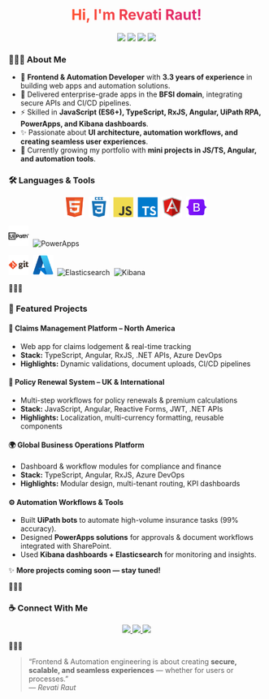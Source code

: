 <h1 align="center">
  <span style="background: linear-gradient(to right, #FF512F, #DD2476); -webkit-background-clip: text; color: transparent;">
    Hi, I'm Revati Raut!
  </span>
</h1>

<p align="center">
  <img src="https://img.shields.io/badge/Frontend_Developer-3CB371?style=for-the-badge&logo=frontend&logoColor=white" />
  <img src="https://img.shields.io/badge/Automation_Developer-FF8C00?style=for-the-badge&logo=automation&logoColor=white" />
  <img src="https://img.shields.io/badge/TypeScript-Enthusiast-3178C6?style=for-the-badge&logo=typescript&logoColor=white" />
  <img src="https://img.shields.io/badge/Builder-Scalable_Solutions-FF69B4?style=for-the-badge" />
</p>


### 👩🏻‍💻 About Me  
- 💼 **Frontend & Automation Developer** with **3.3 years of experience** in building web apps and automation solutions.  
- 🚀 Delivered enterprise-grade apps in the **BFSI domain**, integrating secure APIs and CI/CD pipelines.  
- ⚡ Skilled in **JavaScript (ES6+), TypeScript, RxJS, Angular, UiPath RPA, PowerApps, and Kibana dashboards**.  
- ✨ Passionate about **UI architecture, automation workflows, and creating seamless user experiences**.  
- 🌱 Currently growing my portfolio with **mini projects in JS/TS, Angular, and automation tools**.  



### 🛠️ Languages & Tools  
<p align="center">
  <!-- Frontend -->
  <img src="https://github.com/devicons/devicon/blob/master/icons/html5/html5-original.svg" title="HTML5" alt="HTML5" width="40" height="40"/>&nbsp;
  <img src="https://github.com/devicons/devicon/blob/master/icons/css3/css3-plain-wordmark.svg" title="CSS3" alt="CSS3" width="40" height="40"/>&nbsp;
  <img src="https://github.com/devicons/devicon/blob/master/icons/javascript/javascript-original.svg" title="JavaScript" alt="JavaScript" width="40" height="40"/>&nbsp;
  <img src="https://github.com/devicons/devicon/blob/master/icons/typescript/typescript-original.svg" title="TypeScript" alt="TypeScript" width="40" height="40"/>&nbsp;
  <img src="https://github.com/devicons/devicon/blob/master/icons/angularjs/angularjs-original.svg" title="Angular" alt="Angular" width="40" height="40"/>&nbsp;
  <img src="https://github.com/devicons/devicon/blob/master/icons/bootstrap/bootstrap-original.svg" title="Bootstrap" alt="Bootstrap" width="40" height="40"/>&nbsp;

  <!-- Automation -->
  <img src="https://raw.githubusercontent.com/simple-icons/simple-icons/develop/icons/uipath.svg" title="UiPath" alt="UiPath" width="40" height="40"/>&nbsp;
  <img src="https://learn.microsoft.com/en-us/powerapps/images/common/pa-icon.png" title="PowerApps" alt="PowerApps" width="40" height="40"/>&nbsp;

  <!-- DevOps & Monitoring -->
  <img src="https://github.com/devicons/devicon/blob/master/icons/git/git-original-wordmark.svg" title="Git" alt="Git" width="40" height="40"/>&nbsp;
  <img src="https://github.com/devicons/devicon/blob/master/icons/azure/azure-original.svg" title="Azure DevOps" alt="Azure" width="40" height="40"/>&nbsp;
  <img src="https://www.vectorlogo.zone/logos/elastic/elastic-icon.svg" title="Elasticsearch" alt="Elasticsearch" width="40" height="40"/>&nbsp;
  <img src="https://www.vectorlogo.zone/logos/elasticco_kibana/elasticco_kibana-icon.svg" title="Kibana" alt="Kibana" width="40" height="40"/>
</p>




🌿🌿🌿

### 📌 Featured Projects  

#### 🏦 Claims Management Platform – North America  
- Web app for claims lodgement & real-time tracking  
- **Stack:** TypeScript, Angular, RxJS, .NET APIs, Azure DevOps  
- **Highlights:** Dynamic validations, document uploads, CI/CD pipelines  

#### 📑 Policy Renewal System – UK & International  
- Multi-step workflows for policy renewals & premium calculations  
- **Stack:** JavaScript, Angular, Reactive Forms, JWT, .NET APIs  
- **Highlights:** Localization, multi-currency formatting, reusable components  

#### 🌍 Global Business Operations Platform  
- Dashboard & workflow modules for compliance and finance  
- **Stack:** TypeScript, Angular, RxJS, Azure DevOps  
- **Highlights:** Modular design, multi-tenant routing, KPI dashboards  

#### ⚙️ Automation Workflows & Tools  
- Built **UiPath bots** to automate high-volume insurance tasks (99% accuracy).  
- Designed **PowerApps solutions** for approvals & document workflows integrated with SharePoint.  
- Used **Kibana dashboards + Elasticsearch** for monitoring and insights.  

✨ **More projects coming soon — stay tuned!**  

🌿🌿🌿

### ☕ Connect With Me  
<p align="center">
  <a href="https://github.com/RevatiRaut998" alt="GitHub" title="GitHub">
     <img src="https://img.shields.io/badge/GitHub-2088FF?style=for-the-badge&logo=github&logoColor=fff"/>
  </a>
  <a href="https://www.linkedin.com/in/revati-raut-223016159/" alt="LinkedIn">
     <img src="https://img.shields.io/badge/LinkedIn-0a66c2?style=for-the-badge&logo=linkedin&logoColor=fff"/>
  </a>
  <a href="mailto:revatiraut9@gmail.com">
     <img src="https://img.shields.io/badge/Gmail-D14836?style=for-the-badge&logo=gmail&logoColor=fff"/>
  </a>
</p>

🌿🌿🌿  

> “Frontend & Automation engineering is about creating **secure, scalable, and seamless experiences** — whether for users or processes.”  
> — *Revati Raut*  
